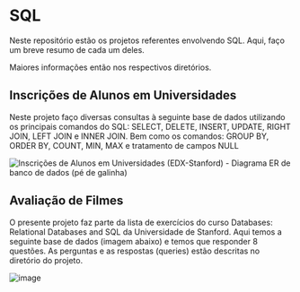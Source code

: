 # SQL

Neste repositório estão os projetos referentes envolvendo SQL. Aqui, faço um breve resumo de cada um deles.

Maiores informações então nos respectivos diretórios.

## Inscrições de Alunos em Universidades

Neste projeto faço diversas consultas à seguinte base de dados utilizando os principais comandos do SQL: SELECT, DELETE, INSERT, UPDATE, RIGHT JOIN, LEFT JOIN e INNER JOIN. Bem como os comandos: GROUP BY, ORDER BY, COUNT, MIN, MAX e tratamento de campos NULL 

![Inscrições de Alunos em Universidades (EDX-Stanford) - Diagrama ER de banco de dados (pé de galinha)](https://user-images.githubusercontent.com/98848529/184546574-deb56861-a9bc-4509-b4c8-5bfa082324d0.jpeg)

## Avaliação de Filmes

O presente projeto faz parte da lista de exercícios do curso Databases: Relational Databases and SQL da Universidade de Stanford. Aqui temos a seguinte base de dados (imagem abaixo) e temos que responder 8 questões. As perguntas e as respostas (queries) estão descritas no diretório do projeto.

![image](https://user-images.githubusercontent.com/98848529/184564658-7c936bc0-41c2-4354-9100-a926fbc487bc.png)

